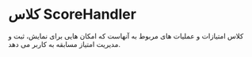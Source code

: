 # کلاس ScoreHandler

کلاس امتیازات و عملیات های مربوط به آنهاست که امکان هایی برای نمایش، ثبت و مدیریت امتیاز مسابقه به کاربر می دهد.
